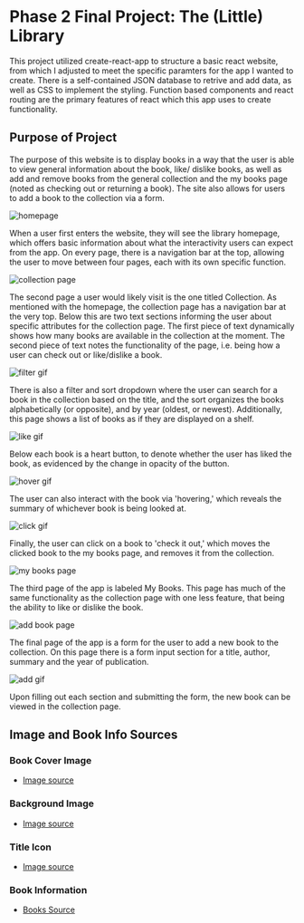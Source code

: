# Phase 2 Final Project: The (Little) Library

This project utilized create-react-app to structure a basic react website, from which I adjusted to meet the specific paramters for the app I wanted to create. There is a self-contained JSON database to retrive and add data, as well as CSS to implement the styling. Function based components and react routing are the primary features of react which this app uses to create functionality. 

## Purpose of Project

The purpose of this website is to display books in a way that the user is able to view general information about the book, like/ dislike books, as well as add and remove books from the general collection and the my books page (noted as checking out or returning a book). The site also allows for users to add a book to the collection via a form.

![homepage](https://i.imgur.com/coCjhEj.png)

When a user first enters the website, they will see the library homepage, which offers basic information about what the interactivity users can expect from the app. On every page, there is a navigation bar at the top, allowing the user to move between four pages, each with its own specific function.

![collection page](https://imgur.com/6qk7zis.png)

The second page a user would likely visit is the one titled Collection. As mentioned with the homepage, the collection page has a navigation bar at the very top. Below this are two text sections informing the user about specific attributes for the collection page. The first piece of text dynamically shows how many books are available in the collection at the moment. The second piece of text notes the functionality of the page, i.e. being how a user can check out or like/dislike a book. 

![filter gif](https://imgur.com/yp6dQot.gif)

There is also a filter and sort dropdown where the user can search for a book in the collection based on the title, and the sort organizes the books alphabetically (or opposite), and by year (oldest, or newest). Additionally, this page shows a list of books as if they are displayed on a shelf. 

![like gif](https://imgur.com/856LKdI.gif)

Below each book is a heart button, to denote whether the user has liked the book, as evidenced by the change in opacity of the button. 

![hover gif](https://imgur.com/tP0EqW7.gif)

The user can also interact with the book via 'hovering,' which reveals the summary of whichever book is being looked at. 

![click gif](https://imgur.com/cp9dt12.gif)

Finally, the user can click on a book to 'check it out,' which moves the clicked book to the my books page, and removes it from the collection.

![my books page](https://imgur.com/LtgoNs1.png)

The third page of the app is labeled My Books. This page has much of the same functionality as the collection page with one less feature, that being the ability to like or dislike the book.

![add book page](https://imgur.com/QcGchWe.png)

The final page of the app is a form for the user to add a new book to the collection. On this page there is a form input section for a title, author, summary and the year of publication. 

![add gif](https://imgur.com/d7cLzbW.gif)

Upon filling out each section and submitting the form, the new book can be viewed in the collection page.

## Image and Book Info Sources

### Book Cover Image
- [Image source](https://www.redbubble.com/i/notebook/Gold-Leaf-Leather-Book-by-Tree45/69867179.RXH2R)

### Background Image
- [Image source](https://images.pexels.com/photos/207662/pexels-photo-207662.jpeg?auto=compress&cs=tinysrgb&w=1260&h=750&dpr=2)

### Title Icon
- [Image source](https://www.flaticon.com/free-icon/book_2232688)

### Book Information
- [Books Source](https://www.britannica.com/list/12-novels-considered-the-greatest-book-ever-written)